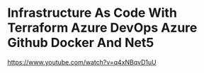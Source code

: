 # Infrastructure As Code With Terraform Azure DevOps Azure Github Docker And Net5

https://www.youtube.com/watch?v=q4xNBqvD1uU
